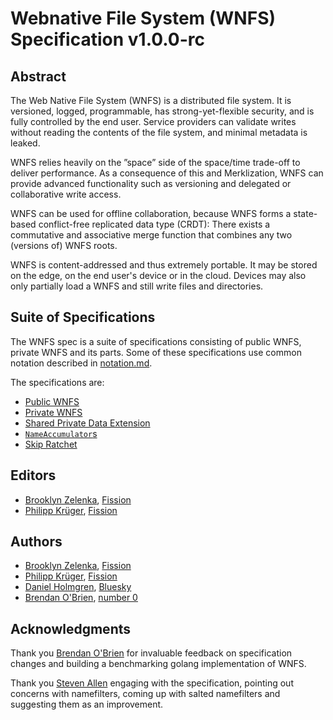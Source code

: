 # Webnative File System (WNFS) Specification v1.0.0-rc

## Abstract

The Web Native File System (WNFS) is a distributed file system. It is versioned, logged, programmable, has strong-yet-flexible security, and is fully controlled by the end user. Service providers can validate writes without reading the contents of the file system, and minimal metadata is leaked.

WNFS relies heavily on the ”space” side of the space/time trade-off to deliver performance. As a consequence of this and Merklization, WNFS can provide advanced functionality such as versioning and delegated or collaborative write access.

WNFS can be used for offline collaboration, because WNFS forms a state-based conflict-free replicated data type (CRDT): There exists a commutative and associative merge function that combines any two (versions of) WNFS roots.

WNFS is content-addressed and thus extremely portable. It may be stored on the edge, on the end user's device or in the cloud. Devices may also only partially load a WNFS and still write files and directories.


## Suite of Specifications

The WNFS spec is a suite of specifications consisting of public WNFS, private WNFS and its parts. Some of these specifications use common notation described in [notation.md](/spec/notation.md).

The specifications are:
- [Public WNFS](/spec/public-wnfs.md)
- [Private WNFS](/spec/private-wnfs.md)
- [Shared Private Data Extension](/spec/shared-private-data.md)
- [`NameAccumulator`s](/spec/nameaccumulator.md)
- [Skip Ratchet](/spec/skip-ratchet.md)
## Editors

* [Brooklyn Zelenka](https://github.com/expede), [Fission](https://fission.codes)
* [Philipp Krüger](https://github.com/matheus23), [Fission](https://fission.codes)

## Authors

* [Brooklyn Zelenka](https://github.com/expede), [Fission](https://fission.codes)
* [Philipp Krüger](https://github.com/matheus23), [Fission](https://fission.codes)
* [Daniel Holmgren](https://github.com/dholms), [Bluesky](https://blueskyweb.xyz/)
* [Brendan O'Brien](https://github.com/b5), [number 0](https://www.n0.computer)

## Acknowledgments

Thank you [Brendan O'Brien](https://github.com/b5) for invaluable feedback on specification changes and building a benchmarking golang implementation of WNFS.

Thank you [Steven Allen](https://github.com/stebalien) engaging with the specification, pointing out concerns with namefilters, coming up with salted namefilters and suggesting them as an improvement.
